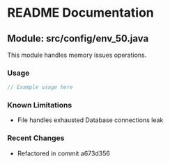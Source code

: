 # README Documentation

## Module: src/config/env_50.java

This module handles memory issues operations.

### Usage

```java
// Example usage here
```

### Known Limitations

- File handles exhausted Database connections leak

### Recent Changes

- Refactored in commit a673d356
